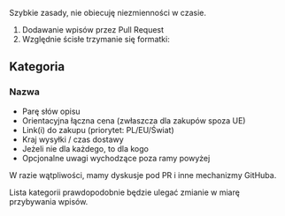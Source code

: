 Szybkie zasady, nie obiecuję niezmienności w czasie.
1. Dodawanie wpisów przez Pull Request
2. Względnie ścisłe trzymanie się formatki:

## Kategoria
### Nazwa
- Parę słów opisu
- Orientacyjna łączna cena (zwłaszcza dla zakupów spoza UE)
- Link(i) do zakupu (priorytet: PL/EU/Świat)
- Kraj wysyłki / czas dostawy
- Jeżeli nie dla każdego, to dla kogo
- Opcjonalne uwagi wychodzące poza ramy powyżej

W razie wątpliwości, mamy dyskusje pod PR i inne mechanizmy GitHuba.

Lista kategorii prawdopodobnie będzie ulegać zmianie w miarę przybywania wpisów.
